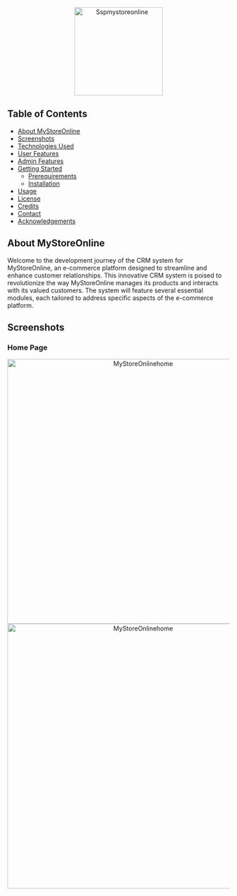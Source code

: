 <div align="center">
  <img src="https://github.com/pasindu09/Sspmystoreonline/assets/107637958/cf13edf5-a169-471f-88f9-2d77e14e1fc4" alt="Sspmystoreonline" height="200" width="200">
</div>

## Table of Contents

- [About MyStoreOnline](#about-MyStoreOnline)
- [Screenshots](#screenshots)
- [Technologies Used](#technologies-used)
- [User Features](#user-features)
- [Admin Features](#admin-features)
- [Getting Started](#getting-started)
  - [Prerequirements](#prerequirements)
  - [Installation](#installation)
- [Usage](#usage)
- [License](#license)
- [Credits](#credits)
- [Contact](#contact)
- [Acknowledgements](#acknowledgements)

## About MyStoreOnline

Welcome to the development journey of the CRM system for MyStoreOnline, an e-commerce platform designed to streamline and enhance customer relationships. This innovative CRM system is poised to revolutionize the way MyStoreOnline manages its products and interacts with its valued customers. The system will feature several essential modules, each tailored to address specific aspects of the e-commerce platform.

## Screenshots

### Home Page

<div align="center">
  <img src="https://github.com/pasindu09/Sspmystoreonline/assets/107637958/446afb65-d793-432e-be07-e10c49e3c6ce"
        alt="MyStoreOnlinehome"
        width="600">
 
</div>

<div align="center">
 <img src="https://github.com/pasindu09/Sspmystoreonline/assets/107637958/7d531860-0063-4268-a5d3-e4459e680d0f"
        alt="MyStoreOnlinehome"
        width="600">
</div>


